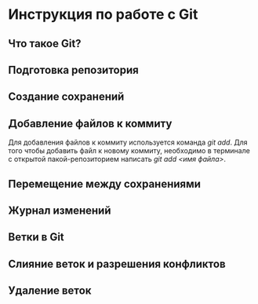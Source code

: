 # Инструкция по работе с Git

## Что такое Git? 

## Подготовка репозитория 

## Создание сохранений


## Добавление файлов к коммиту
Для добавления файлов к коммиту используется команда *git add*. Для того чтобы добавить файл к новому коммиту, необходимо в терминале с открытой пакой-репозиторием написать *git add <имя файла>*.

## Перемещение между сохранениями


## Журнал изменений

## Ветки в Git

## Слияние веток и разрешения конфликтов

## Удаление веток
